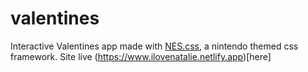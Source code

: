 # valentines

Interactive Valentines app made with [NES.css](https://nostalgic-css.github.io/NES.css/), a nintendo themed css framework. 
Site live (https://www.ilovenatalie.netlify.app)[here]
